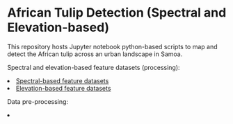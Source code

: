 # African Tulip Detection (Spectral and Elevation-based)

This repository hosts Jupyter notebook python-based scripts to map and detect the African tulip across an urban landscape in Samoa. 

Spectral and elevation-based feature datasets (processing):
<li> <a href = https://github.com/carrol23/spathodea_script/blob/main/rs_img_spectral_textural_processing.ipynb> Spectral-based feature datasets </a></li>
<li> <a href = https://github.com/carrol23/spathodea_script/blob/main/texture-elevation-script-final.ipynb> Elevation-based feature datasets </a> </li>

Data pre-processing:
<li></li>
